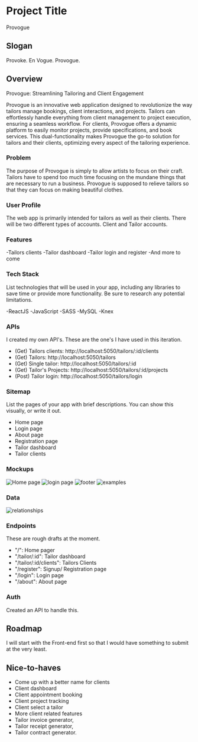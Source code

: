 # Project Title

Provogue

## Slogan

Provoke. En Vogue. Provogue.

## Overview

Provogue: Streamlining Tailoring and Client Engagement

Provogue is an innovative web application designed to revolutionize the way tailors manage bookings, client interactions, and projects. Tailors can effortlessly handle everything from client management to project execution, ensuring a seamless workflow. For clients, Provogue offers a dynamic platform to easily monitor projects, provide specifications, and book services. This dual-functionality makes Provogue the go-to solution for tailors and their clients, optimizing every aspect of the tailoring experience.

### Problem

The purpose of Provogue is simply to allow artists to focus on their craft. Tailors have to spend too much time focusing on the mundane things that are necessary to run a business. Provogue is supposed to relieve tailors so that they can focus on making beautiful clothes.

### User Profile

The web app is primarily intended for tailors as well as their clients. There will be two different types of accounts. Client and Tailor accounts. 

### Features

-Tailors clients
-Tailor dashboard
-Tailor login and register
-And more to come

### Tech Stack

List technologies that will be used in your app, including any libraries to save time or provide more functionality. Be sure to research any potential limitations.

-ReactJS
-JavaScript
-SASS
-MySQL
-Knex

### APIs

I created my own API's. These are the one's I have used in this iteration.
- (Get) Tailors clients: http://localhost:5050/tailors/:id/clients
- (Get) Tailors: http://localhost:5050/tailors
- (Get) Single tailor: http://localhost:5050/tailors/:id
- (Get) Tailor's Projects: http://localhost:5050/tailors/:id/projects
- (Post) Tailor login: http://localhost:5050/tailors/login
### Sitemap

List the pages of your app with brief descriptions. You can show this visually, or write it out.

- Home page
- Login page 
- About page
- Registration page
- Tailor dashboard
- Tailor clients

### Mockups

![Home page](./assets/image-1.png)
![login page](./assets/image.png)
![footer](./assets/footer.png)
![examples](./assets/examples.png)

### Data

![relationships](./assets/relationships.png)

### Endpoints

These are rough drafts at the moment.
- "/": Home pager
- "/tailor/:id": Tailor dashboard
- "/tailor/:id/clients": Tailors Clients
- "/register": Signup/ Registration page
- "/login": Login page
- "/about": About page

### Auth

Created an API to handle this.

## Roadmap

I will start with the Front-end first so that I would have something to submit at the very least.

## Nice-to-haves
- Come up with a better name for clients
- Client dashboard
- Client appointment booking
- Client project tracking
- Client select a tailor
- More client related features
- Tailor invoice generator,
- Tailor receipt generator,
- Tailor contract generator.

